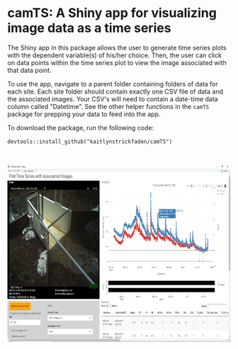 # camTS: A Shiny app for visualizing image data as a time series

The Shiny app in this package allows the user to generate time series plots with the dependent variable(s) of his/her choice. Then, the user can click on data points within the time series plot to view the image associated with that data point.

To use the app, navigate to a parent folder containing folders of data for each site. Each site folder should contain exactly one CSV file of data and the associated images. Your CSV's will need to contain a date-time data column called "Datetime". See the other helper functions in the `camTS` package for prepping your data to feed into the app. 

To download the package, run the following code:

```
devtools::install_github("kaitlynstrickfaden/camTS")
```

<br>

<p>
    <img src="CamTS_Screengrab.jpg" width="600" height="400" />
</p>
